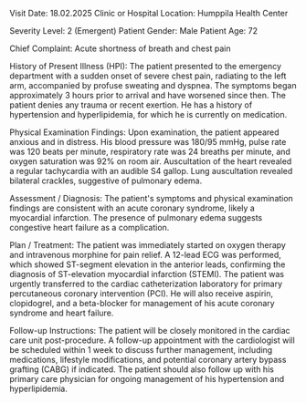  Visit Date: 18.02.2025
Clinic or Hospital Location: Humppila Health Center

Severity Level: 2 (Emergent)
Patient Gender: Male
Patient Age: 72

Chief Complaint:
Acute shortness of breath and chest pain

History of Present Illness (HPI):
The patient presented to the emergency department with a sudden onset of severe chest pain, radiating to the left arm, accompanied by profuse sweating and dyspnea. The symptoms began approximately 3 hours prior to arrival and have worsened since then. The patient denies any trauma or recent exertion. He has a history of hypertension and hyperlipidemia, for which he is currently on medication.

Physical Examination Findings:
Upon examination, the patient appeared anxious and in distress. His blood pressure was 180/95 mmHg, pulse rate was 120 beats per minute, respiratory rate was 24 breaths per minute, and oxygen saturation was 92% on room air. Auscultation of the heart revealed a regular tachycardia with an audible S4 gallop. Lung auscultation revealed bilateral crackles, suggestive of pulmonary edema.

Assessment / Diagnosis:
The patient's symptoms and physical examination findings are consistent with an acute coronary syndrome, likely a myocardial infarction. The presence of pulmonary edema suggests congestive heart failure as a complication.

Plan / Treatment:
The patient was immediately started on oxygen therapy and intravenous morphine for pain relief. A 12-lead ECG was performed, which showed ST-segment elevation in the anterior leads, confirming the diagnosis of ST-elevation myocardial infarction (STEMI). The patient was urgently transferred to the cardiac catheterization laboratory for primary percutaneous coronary intervention (PCI). He will also receive aspirin, clopidogrel, and a beta-blocker for management of his acute coronary syndrome and heart failure.

Follow-up Instructions:
The patient will be closely monitored in the cardiac care unit post-procedure. A follow-up appointment with the cardiologist will be scheduled within 1 week to discuss further management, including medications, lifestyle modifications, and potential coronary artery bypass grafting (CABG) if indicated. The patient should also follow up with his primary care physician for ongoing management of his hypertension and hyperlipidemia.